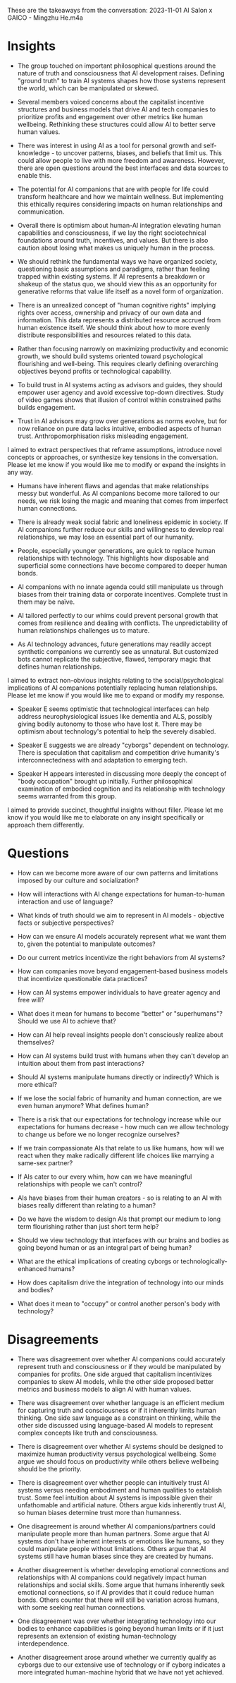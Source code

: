 These are the takeaways from the conversation: 2023-11-01 AI Salon x GAICO - Mingzhu He.m4a

# Insights
- The group touched on important philosophical questions around the nature of truth and consciousness that AI development raises. Defining "ground truth" to train AI systems shapes how those systems represent the world, which can be manipulated or skewed.

- Several members voiced concerns about the capitalist incentive structures and business models that drive AI and tech companies to prioritize profits and engagement over other metrics like human wellbeing. Rethinking these structures could allow AI to better serve human values.

- There was interest in using AI as a tool for personal growth and self-knowledge - to uncover patterns, biases, and beliefs that limit us. This could allow people to live with more freedom and awareness. However, there are open questions around the best interfaces and data sources to enable this.

- The potential for AI companions that are with people for life could transform healthcare and how we maintain wellness. But implementing this ethically requires considering impacts on human relationships and communication.

- Overall there is optimism about human-AI integration elevating human capabilities and consciousness, if we lay the right sociotechnical foundations around truth, incentives, and values. But there is also caution about losing what makes us uniquely human in the process.

- We should rethink the fundamental ways we have organized society, questioning basic assumptions and paradigms, rather than feeling trapped within existing systems. If AI represents a breakdown or shakeup of the status quo, we should view this as an opportunity for generative reforms that value life itself as a novel form of organization.

- There is an unrealized concept of "human cognitive rights" implying rights over access, ownership and privacy of our own data and information. This data represents a distributed resource accrued from human existence itself. We should think about how to more evenly distribute responsibilities and resources related to this data.

- Rather than focusing narrowly on maximizing productivity and economic growth, we should build systems oriented toward psychological flourishing and well-being. This requires clearly defining overarching objectives beyond profits or technological capability.

- To build trust in AI systems acting as advisors and guides, they should empower user agency and avoid excessive top-down directives. Study of video games shows that illusion of control within constrained paths builds engagement.

- Trust in AI advisors may grow over generations as norms evolve, but for now reliance on pure data lacks intuitive, embodied aspects of human trust. Anthropomorphisation risks misleading engagement.

I aimed to extract perspectives that reframe assumptions, introduce novel concepts or approaches, or synthesize key tensions in the conversation. Please let me know if you would like me to modify or expand the insights in any way.

- Humans have inherent flaws and agendas that make relationships messy but wonderful. As AI companions become more tailored to our needs, we risk losing the magic and meaning that comes from imperfect human connections.

- There is already weak social fabric and loneliness epidemic in society. If AI companions further reduce our skills and willingness to develop real relationships, we may lose an essential part of our humanity.

- People, especially younger generations, are quick to replace human relationships with technology. This highlights how disposable and superficial some connections have become compared to deeper human bonds.

- AI companions with no innate agenda could still manipulate us through biases from their training data or corporate incentives. Complete trust in them may be naïve.

- AI tailored perfectly to our whims could prevent personal growth that comes from resilience and dealing with conflicts. The unpredictability of human relationships challenges us to mature.

- As AI technology advances, future generations may readily accept synthetic companions we currently see as unnatural. But customized bots cannot replicate the subjective, flawed, temporary magic that defines human relationships.

I aimed to extract non-obvious insights relating to the social/psychological implications of AI companions potentially replacing human relationships. Please let me know if you would like me to expand or modify my response.

- Speaker E seems optimistic that technological interfaces can help address neurophysiological issues like dementia and ALS, possibly giving bodily autonomy to those who have lost it. There may be optimism about technology's potential to help the severely disabled.

- Speaker E suggests we are already "cyborgs" dependent on technology. There is speculation that capitalism and competition drive humanity's interconnectedness with and adaptation to emerging tech.

- Speaker H appears interested in discussing more deeply the concept of "body occupation" brought up initially. Further philosophical examination of embodied cognition and its relationship with technology seems warranted from this group.

I aimed to provide succinct, thoughtful insights without filler. Please let me know if you would like me to elaborate on any insight specifically or approach them differently.



# Questions
- How can we become more aware of our own patterns and limitations imposed by our culture and socialization?

- How will interactions with AI change expectations for human-to-human interaction and use of language?

- What kinds of truth should we aim to represent in AI models - objective facts or subjective perspectives?

- How can we ensure AI models accurately represent what we want them to, given the potential to manipulate outcomes?

- Do our current metrics incentivize the right behaviors from AI systems?

- How can companies move beyond engagement-based business models that incentivize questionable data practices?

- How can AI systems empower individuals to have greater agency and free will?

- What does it mean for humans to become "better" or "superhumans"? Should we use AI to achieve that?

- How can AI help reveal insights people don't consciously realize about themselves?

- How can AI systems build trust with humans when they can't develop an intuition about them from past interactions?

- Should AI systems manipulate humans directly or indirectly? Which is more ethical?

- If we lose the social fabric of humanity and human connection, are we even human anymore? What defines human?

- There is a risk that our expectations for technology increase while our expectations for humans decrease - how much can we allow technology to change us before we no longer recognize ourselves?

- If we train compassionate AIs that relate to us like humans, how will we react when they make radically different life choices like marrying a same-sex partner?

- If AIs cater to our every whim, how can we have meaningful relationships with people we can't control?

- AIs have biases from their human creators - so is relating to an AI with biases really different than relating to a human?

- Do we have the wisdom to design AIs that prompt our medium to long term flourishing rather than just short term help?

- Should we view technology that interfaces with our brains and bodies as going beyond human or as an integral part of being human?

- What are the ethical implications of creating cyborgs or technologically-enhanced humans?

- How does capitalism drive the integration of technology into our minds and bodies?

- What does it mean to "occupy" or control another person's body with technology?



# Disagreements
- There was disagreement over whether AI companions could accurately represent truth and consciousness or if they would be manipulated by companies for profits. One side argued that capitalism incentivizes companies to skew AI models, while the other side proposed better metrics and business models to align AI with human values.

- There was disagreement over whether language is an efficient medium for capturing truth and consciousness or if it inherently limits human thinking. One side saw language as a constraint on thinking, while the other side discussed using language-based AI models to represent complex concepts like truth and consciousness.

- There is disagreement over whether AI systems should be designed to maximize human productivity versus psychological wellbeing. Some argue we should focus on productivity while others believe wellbeing should be the priority.

- There is disagreement over whether people can intuitively trust AI systems versus needing embodiment and human qualities to establish trust. Some feel intuition about AI systems is impossible given their unfathomable and artificial nature. Others argue kids inherently trust AI, so human biases determine trust more than humanness.

- One disagreement is around whether AI companions/partners could manipulate people more than human partners. Some argue that AI systems don't have inherent interests or emotions like humans, so they could manipulate people without limitations. Others argue that AI systems still have human biases since they are created by humans.

- Another disagreement is whether developing emotional connections and relationships with AI companions could negatively impact human relationships and social skills. Some argue that humans inherently seek emotional connections, so if AI provides that it could reduce human bonds. Others counter that there will still be variation across humans, with some seeking real human connections.

- One disagreement was over whether integrating technology into our bodies to enhance capabilities is going beyond human limits or if it just represents an extension of existing human-technology interdependence.

- Another disagreement arose around whether we currently qualify as cyborgs due to our extensive use of technology or if cyborg indicates a more integrated human-machine hybrid that we have not yet achieved.

